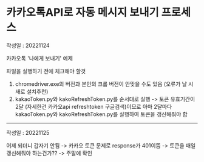 # 카카오톡API로 자동 메시지 보내기 프로세스

작성일 : 20221124

카카오톡 '나에게 보내기' 예제

파일을 실행하기 전에 체크해야 할것

1. chromedriver.exe의 버전과 본인의 크롬 버전이 안맞을 수도 있음 (오류가 날 시 새로 설치추천)
2. kakaoToken.py와 kakoRefreshToken.py를 순서대로 실행 -> 토큰 유효기간이 2달 (자세한건 카카오api refreshtoken 구글검색)이므로 아마 2달마다 kakaoToken.py와 kakoRefreshToken.py를 실행하여 토큰을 갱신해줘야 함




---

작성일 : 20221125

어제 되더니 갑자기 안됨 -> 카카오 토큰 문제로 response가 401이뜸
-> 토큰을 매일 갱신해줘야 하는건가?? -> 주말에 확인